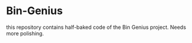 # Bin-Genius
this repository contains half-baked code of the Bin Genius project. Needs more polishing.
